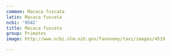 ```yaml
---
common: Macaca fuscata
latin: Macaca fuscata
ncbi: '9542'
title: Macaca fuscata
group: Primates
image: http://www.ncbi.nlm.nih.gov/Taxonomy/taxi/images/4519

---
```

